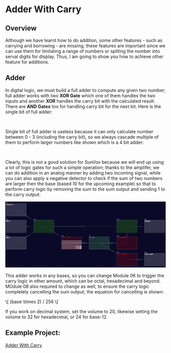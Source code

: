 # Adder With Carry

## Overview

Although we have learnt how to do addition, some other features - such as carrying and borrowing - are missing; these features are important since we can use them for limitating a range of numbers or spliting the number into serval digits for display. Thus, I am going to show you how to achieve other feature for additions.

## Adder

In digital logic, we must build a full adder to compute any given two number; full adder works with two **XOR Gate** which one of them handles the two inputs and another **XOR** handles the carry bit with the calculated result. There are **AND Gates** too for handling carry bit for the next bit. Here is the single bit of full adder:

<object data="../apps/circuitjs/circuitjs.html?ctz=CQAgjCAMB0l3BWc0FwCwCY0HYEA4cEMElURTJyBTAWjDACgwE1w1WNsMRPveoeAhExYgAzGIBsPBNLSSOsgd0rCA7jy6buYyBy2QGG3fp1TtUI+PNhJlfrcqHj5rPa1vLG-p59YvFhj+YOw8-s4WjoHhVhh4eOBxIPKsYEkR9HzxbBzZGaGZIHiUhRHF4GlF9kpl1dIhitL5qQWVDQGF7YVxCREpiQn97RES9QCcOnrgEwEm05OmAf3E0ggzK5bMJQVJPQPKQiKUo+DYcgqnTYKqItxDduQzUfaHADI5YanSQaxOIABmAEMADYAZyo5Es73KG1sMiulCBYIhSEM7262Thez+SPBkMMtm4a24UUkWii3AAJlQgQBXYEAFxowKolPAAicsEYhMefCUZL53xA1LpjOZrPZfxgkEYAHMQALwA9JJiHk4GPLFRsVQkNuqgA
" width="100%" height="500vh"></object><br>

Single bit of full adder is useless because it can only calculate number between 0 - 3 (including the carry bit), so we always cascade multiple of them to perform larger numbers like shown which is a 4 bit adder:

<object data="../apps/circuitjs/circuitjs.html?ctz=CQAgjCAMB0l3BWcMBMcUHYMGZIA4UA2ATmIxAUgoqoQFMBaMMAKAEIQATOgMwEMArgBsALlBABBADQAhKQGEQAZSkAdAM6KAxgPUiA9gFsNQ-QHMAllvDNVAR1sA7ZpHuQwqx+4933nsH6+Hs5w9gGe7q4Orl6B4bFRoY4saHggKAiEIHhUACxgWTni3PzCYlSQLADuINgIKDYNuXCNUNUgzVTMTS1gGFmVNZ3g-en4IwPtqRNjaZgNg7PpGA0ZWfNtQy0ozR0tuLmbe1TYhGnDudgLU+OXq+P1aYvTB0vDi8OvL5CHi3UNp3O+zOR3+6V2wx2FXaFyubzhz1u20yxyO00e6RRGL+9WyeVyaSKOPu5wJS2JtVOHTJ2CpFNyhEOuTJDN+7TBuWIWWZ5y5bQAMpjCl0UISKuJ+EJ1HRqJVBWtWmBRa1xZLpbKWPKUdMlXNxqq+FKZUg5ULwSK5rsDUaNVqsrSsrrKQMJYb1SbNWbAeBld7re6BWbWT7zozxFQ1cbAwrOY7lbHwyBIxqCk0yUUEEq8ekuLxBKIGEI6JxwImYO4WKnqXq0pmSTmSvmRIXi6XxeXWFWec6KFmHQ282UWyWIO3YJ3CGnQ4c6x0ww1G0OiyOy+PK5Pqx0+bOEwvBwXl23w2uzL2GhnmdnoafZ+jL9Nr2eewhL-3Hzuwy+mWH31mE1+txdSppgVaZ8nWfVc1KURwxScYFX7cCeyoRcYOhECUWDJDgxQ-dyjaIA
" width="100%" height="650vh"></object><br>

Clearly, this is not a good solution for SunVox because we will end up using a lot of logic gates for such a simple operation; thanks to the amplifer, we can do addition in an analog manner by adding two incoming signal, while you can also apply a negative detector to check if the sum of two numbers are larger then the base (based 10 for the upcoming example) so that to perform carry logic by removing the sum to the sum output and sending 1 to the carry output:

![dec adder](../images/combination_circuits/decimal_adder.png)

This adder works in any bases, so you can change Module 06 to trigger the carry logic in other amount, which can be octal, hexadecimal and beyond. MOdule 08 also required to change as well, to ensure the carry logic completely cancelling the sum output; the equation for cancelling is shown:

\\[ (base \times 2) / 256 \\]

If you work on decimal system, set the volume to 20, likewise setting the volume to 32 for hexadecimal, or 24 for base-12.

<!-- ## Subtractor

> It is currently unavailable because the borrowing logic is a bit faulty; I will rework the structure, or thie section will be removed at worst. -->

<!--
Instead of carrying, borrowing is required for subtraction, which doesn't exist for digital logic due to a clever trick. 

In SunVox, subtraction is done by summing two signals while one of them is inverted. Once the sum of two signal is negative, the signal trigger the negative detector for borrowing. The borrower takes 10 from the right digit, and decrease the value by one for the next subtractor. With the borrowed value, it sums with the subtraction result to return the finalized result.

![dec subtactor](../images/combination_circuits/dec_subtractor.png)

However, there is a tricky part for the most significant digit; since we can't indefinitely borrow the digits, we must end the result with the correct answer; thus we must do the following:

- Result of the correct negative numebr in positive
- Switch on a Negative indicator

It is easy to switch on the negative indicator, as we can just take the reading at the last borrow out; as long as it is true, the number must be in negative. The number offset is a bit tricky though, as for the most significant digit, you need to add the amount of base - 1, while add the amount of base for other digits, for reveting the borrowing logic: 

![dec subtactor full](../images/combination_circuits/dec_subtractor_full_framed.png)

The reason for the weird magic number is cased by the borrower. for example, if you subtract 0 with 11, you don't get -11, but 89. The ones is explainable, as it is borrowed from the left digit, with an extra of 10; because the most significant digit has loan a one to the following digit, it is reduced by 1, but because it has 

## Conclusion
You have learnt how to carry and borrow number in addition and subtraction, which is convient for display and calculate very large number wihout worrying the floating point error. For the next chapter, you will learn how to covert analog signal into digital.
-->

## Example Project:
[Adder With Carry](../example_projects/fundamental/1.13-Base_10_Adder_With_Carry.sunvox)